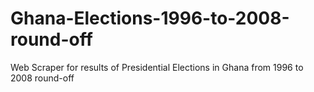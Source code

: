 # Ghana-Elections-1996-to-2008-round-off
Web Scraper for results of Presidential Elections in Ghana from 1996 to 2008 round-off
